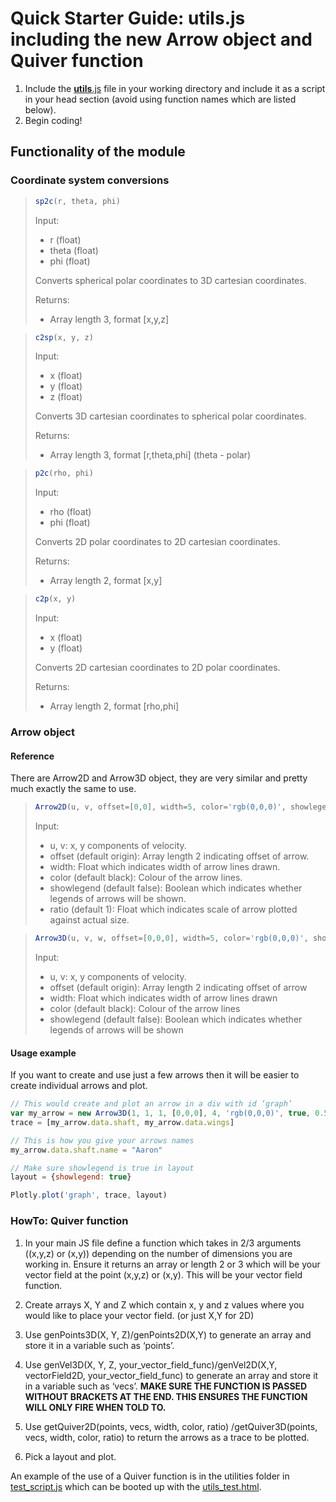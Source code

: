 # Quick Starter Guide: __utils__.js including the new Arrow object and Quiver function

1. Include the [__utils__.js](./__utils__.js) file in your working directory and include it as a script in your head section (avoid using function names which are listed below).
2. Begin coding!

## Functionality of the module

### Coordinate system conversions

> ```javascript
> sp2c(r, theta, phi)
> ```
> Input: 
> * r (float)
> * theta (float)
> * phi (float)
>
> Converts spherical polar coordinates to 3D cartesian coordinates. 
>
> Returns:
> * Array length 3, format [x,y,z]

> ```javascript
> c2sp(x, y, z)
> ```
> Input: 
> * x (float)
> * y (float)
> * z (float)
>
> Converts 3D cartesian coordinates to spherical polar coordinates.
>
> Returns:
> * Array length 3, format [r,theta,phi] (theta - polar)

> ```javascript
> p2c(rho, phi)
> ```
> Input:
> * rho (float)
> * phi (float)
> 
> Converts 2D polar coordinates to 2D cartesian coordinates.
>
> Returns:
> * Array length 2, format [x,y]

> ```javascript
> c2p(x, y) 
> ```
> Input:
> * x (float)
> * y (float)
>
> Converts 2D cartesian coordinates to 2D polar coordinates.
>
> Returns: 
> * Array length 2, format [rho,phi]

### Arrow object
#### Reference
There are Arrow2D and Arrow3D object, they are very similar and pretty much exactly the same to use.

> ```javascript
> Arrow2D(u, v, offset=[0,0], width=5, color='rgb(0,0,0)', showlegend=false, ratio=1)
> ```
> Input: 
> *	u, v:  x, y components of velocity.
> *	offset (default origin): Array length 2 indicating offset of arrow.
> *	width: Float which indicates width of arrow lines drawn.
> *	color (default black): Colour of the arrow lines. 
> *	showlegend (default false): Boolean which indicates whether legends of arrows will be shown. 
> *	ratio (default 1): Float which indicates scale of arrow plotted against actual size.


> ```javascript
> Arrow3D(u, v, w, offset=[0,0,0], width=5, color='rgb(0,0,0)', showlegend=false, ratio=1)
> ```
> Input: 
> *	u, v:  x, y components of velocity.
> *	offset (default origin): Array length 2 indicating offset of arrow
> *	width: Float which indicates width of arrow lines drawn
> *	color (default black): Colour of the arrow lines 
> *	showlegend (default false): Boolean which indicates whether legends of arrows will be shown 
	
#### Usage example
If you want to create and use just a few arrows then it will be easier to create individual arrows and plot.
```javascript
// This would create and plot an arrow in a div with id ‘graph’
var my_arrow = new Arrow3D(1, 1, 1, [0,0,0], 4, 'rgb(0,0,0)', true, 0.5)
trace = [my_arrow.data.shaft, my_arrow.data.wings]

// This is how you give your arrows names
my_arrow.data.shaft.name = "Aaron"

// Make sure showlegend is true in layout
layout = {showlegend: true}

Plotly.plot('graph', trace, layout)
```

### HowTo: Quiver function
1. In your main JS file define a function which takes in 2/3 arguments ((x,y,z) or (x,y)) depending on the number of dimensions you are working in. Ensure it returns an array or length 2 or 3 which will be your vector field at the point (x,y,z) or (x,y). This will be your vector field function.
2. Create arrays X, Y and Z which contain x, y and z values where you would like to place your vector field. (or just X,Y for 2D)
3. Use genPoints3D(X, Y, Z)/genPoints2D(X,Y) to generate an array and store it in a variable such as ‘points’.
4. Use genVel3D(X, Y, Z, your_vector_field_func)/genVel2D(X,Y, vectorField2D, your_vector_field_func) to generate an array and store it in a variable such as ‘vecs’. **MAKE SURE THE FUNCTION IS PASSED WITHOUT BRACKETS AT THE END. THIS ENSURES THE FUNCTION WILL ONLY FIRE WHEN TOLD TO.**

5. Use getQuiver2D(points, vecs, width, color, ratio)
/getQuiver3D(points, vecs, width, color, ratio) to return the arrows as a trace to be plotted. 

6. Pick a layout and plot.

An example of the use of a Quiver function is in the utilities folder in [test_script.js](./test_script.js) which can be booted up with the [utils_test.html](./utils_test.html).









